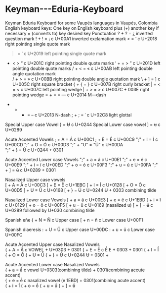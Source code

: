 # Keyman---Eduria-Keyboard
Keyman Eduria Keyboard for some Vaupés languages in Vaupés, Colombia
English keyboard keys:
One key on English keyboard plus (+) another key if necessary = (converts to) key desired key
Punctuation 
? + ? = ¿   inverted question mark
! + ! = ¡   c U+00A1   inverted exclamation mark
< = ‘    c U+2018   right pointing single quote mark
> = ’    c U+2019   left pointing single quote mark
 + < > “   c U+201C   right pointing double quote marks
’ + = > ”   c U+201D   left pointing double quote marks
/ + < = «   c U+00AB   left pointing double angle quotation mark   
/ + > = »   c U+00BB   right pointing double angle quotation mark
\ + ] = ]   c U+005C   right square bracket
{ + { = }   c U+007B   right curly bracket
| + < = <   c U+007C   left pointing wedge
| + > = >   c U+007C + 003E  right pointing wedge
= + = = —   c U+2014    M—dash  
- + - = –   c U+2013    N-dash
; + ; = ˈ   c U+02C8   light glottal  

Special Upper case Vowel
 } = Ʉ      c U+0244
Special Lower case vowel
] = ʉ      c U+0289

Acute Accented Vowels
; + A = Á     c U+00C1
; + E = É     c U+00C9
";" + I = Í     c U+00CD
";" + O = Ó     c U+00D3
";" + "U" = "Ú"     c U+00DA   
";" + } = Ʉ́     c U+0244 + 0301

Acute Accented Lower case Vowels
";" + a = á     c U+00E1
";" + e = é     c U+00E9
";" + i = í     c U+00ED
";" + o = ó     c U+00F3 
";" + u = ú     c U+00FA
";" + ] = ʉ́     c U+0289 + 0301

Nasalized Upper case vowels   
[ + A = Ã     c U+00C3
[ + E = Ẽ     c U+1EBC
[ + I = Ĩ     c U+0128
[ + O = Õ     c U+00D5
[ + U = Ũ     c U+0168
[ + } = Ʉ̃     c U+0244 Ʉ + 0303 combining tilde

Nasalized Lower case Vowels
[ + a = ã    c U+00E3
[ + e = ẽ    c U+1EBD
[ + i = ĩ    c U+0129
[ + o = õ    c U+00F5
[ + u = ũ    c U+0169 (nasalized u)
[ + ] = ʉ̃    c  U+0289 followed by U+030 combining tilde

Spanish eñe
{ + N = Ñ   c Upper case
[ + n = ñ   c Lower case U+00F1

Spanish diaeresis 
: + U = Ü    c Upper case U+00DC
: + u = ü    c Lower case U+00FC
 

Acute Accented Upper case Nasalized Vowels  
{ + A = Ã́    c VOWEL + U+0303  + 0301
{ + E = Ẽ́    c Ẽ́   E + 0303  + 0301
{ + I = Ĩ́
{ + O = Ṍ
{ + U = Ṹ 
{ + } = Ʉ̃́         c U+0244 Ʉ + 0301 +

Acute Accented Lower case Nasalized Vowels  
{ + a = ã́   c vowel U+0303(combining tilde) + 0301(combining accute accent)                      
{ + e = ẽ́   c nasalized vowel (e 1EBD) + 0301(combining acute accent)   
{ + i = ĩ́
{ + o = ṍ
{ + u = ṹ
{ + ] = ʉ̃́     
